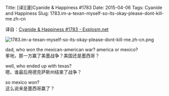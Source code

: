 Title: [译][漫]Cyanide & Happiness #1783
Date: 2015-04-06
Tags: Cyanide and Happiness
Slug: 1783.im-a-texan-myself-so-its-okay-please-dont-kill-me.zh-cn

译自：[Cyanide & Happiness #1783 - Explosm.net](http://explosm.net/comics/1783/)


![1783.im-a-texan-myself-so-its-okay-please-dont-kill-me.zh-cn.png](/static/images/comics/1783.im-a-texan-myself-so-its-okay-please-dont-kill-me.zh-cn.png)




dad, who won the mexican-american
war? america or mexico?         
爹地，那一方赢了美墨战争？美国还是墨西哥？

well, who ended up with texas?      
嗯，谁最后用德克萨斯州结束了战争？

so mexico won?      
这么说来是墨西哥赢了？